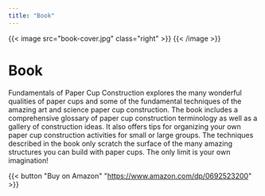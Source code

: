```yaml
---
title: "Book"
---
```




{{< image src="book-cover.jpg" class="right" >}} {{< /image >}}

# Book

Fundamentals of Paper Cup Construction explores the many wonderful qualities of paper cups and some of the fundamental techniques of the amazing art and science paper cup construction. The book includes a comprehensive glossary of paper cup construction terminology as well as a gallery of construction ideas. It also offers tips for organizing your own paper cup construction activities for small or large groups. The techniques described in the book only scratch the surface of the many amazing structures you can build with paper cups. The only limit is your own imagination!

{{< button "Buy on Amazon" "https://www.amazon.com/dp/0692523200" >}}

